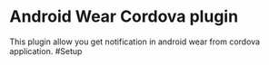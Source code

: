 # Android Wear Cordova plugin
This plugin allow you get notification in android wear from cordova application.
#Setup


